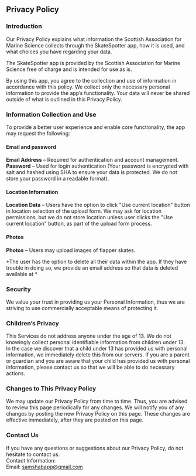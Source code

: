 Privacy Policy  
----------------

### Introduction  
Our Privacy Policy explains what information the Scottish Association for Marine Science collects through the SkateSpotter app, how it is used, and what choices you have regarding your data.

The SkateSpotter app is provided by the Scottish Association for Marine Science free of charge and is intended for use as is.

By using this app, you agree to the collection and use of information in accordance with this policy. We collect only the necessary personal information to provide the app’s functionality. Your data will never be shared outside of what is outlined in this Privacy Policy.

### Information Collection and Use  

To provide a better user experience and enable core functionality, the app may request the following:
 
#### Email and password

**Email Address** – Required for authentication and account management.
**Password** – Used for login authentication (Your password is encrypted with salt and hashed using SHA to ensure your data is protected. We do not store your password in a readable format).


#### Location Information  

**Location Data** – Users have the option to click "Use current location" button in location selection of the upload form. We may ask for location permissions, but we do not store location unless user clicks the "Use current location" button, as part of the upload form process.

#### Photos

**Photos** – Users may upload images of flapper skates.

*The user has the option to delete all their data within the app. If they have trouble in doing so, we provide an email address so that data is deleted available at *

### Security  
We value your trust in providing us your Personal Information, thus we are striving to use commercially acceptable means of protecting it.

### Children’s Privacy  
This Services do not address anyone under the age of 13. We do not knowingly collect personal identifiable information from children under 13. In the case we discover that a child under 13 has provided us with personal information, we immediately delete this from our servers. If you  are a parent or guardian and you are aware that your child has provided us with personal information, please contact us so that we will be able to do necessary actions.  

### Changes to This Privacy Policy  
We may update our Privacy Policy from time to time. Thus, you are advised to review this page periodically for any changes. We will notify you of any changes by posting the new Privacy Policy on this page. These changes are effective immediately, after they are posted on this page.  

### Contact Us  
If you have any questions or suggestions about our Privacy Policy, do not hesitate to contact us.  
Contact Information:  
Email: samshabapp@gmail.com
